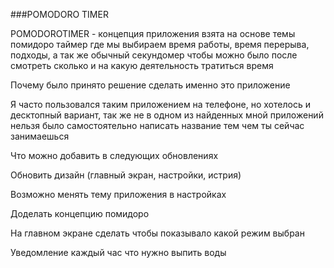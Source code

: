 ###POMODORO TIMER

POMODOROTIMER - концепция приложения взята на основе темы помидоро таймер где мы выбираем время работы, время перерыва, подходы, а так же обычный секундомер чтобы можно было после смотреть сколько и на какую деятельность тратиться время 

Почему было принято решение сделать именно это приложение 

Я часто пользовался таким приложением на телефоне, но хотелось и десктопный вариант, так же не в одном из найденных мной приложений нельзя было самостоятельно написать название тем чем ты сейчас занимаешься 


Что можно добавить в следующих обновлениях

Обновить дизайн (главный экран, настройки, истрия)

Возможно менять тему приложения в настройках 

Доделать концепцию помидоро

На главном экране сделать чтобы показывало какой режим выбран

Уведомление каждый час что нужно выпить воды
